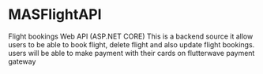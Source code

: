 # MASFlightAPI
Flight bookings Web API (ASP.NET CORE)
This is a backend source 
it allow users to be able to book flight, delete flight and also update flight bookings.
users will be able to make payment with their cards on flutterwave payment gateway
